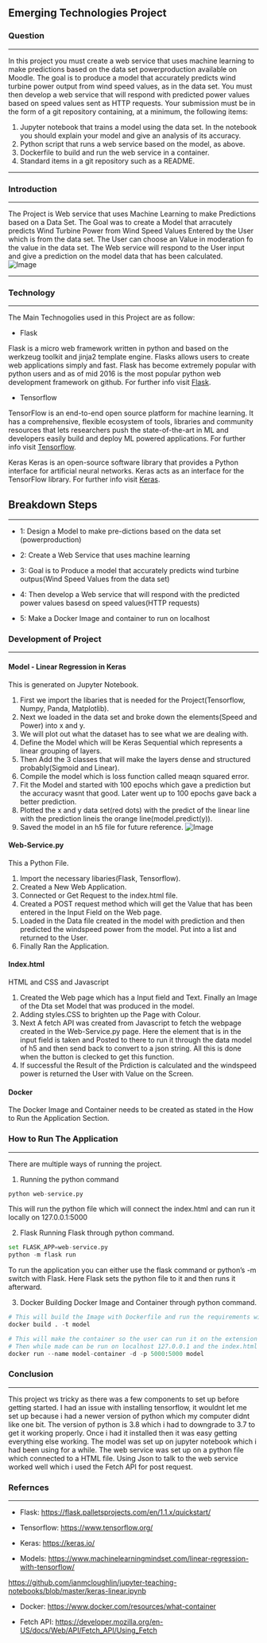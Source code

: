 ## Emerging Technologies Project



### Question
*************
In this project you must create a web service that uses machine learning to make predictions based on the data set powerproduction available on Moodle. The goal is to
produce a model that accurately predicts wind turbine power output from wind speed values, as in the data set. You must then develop a web service that will respond with predicted power values based on speed values sent as HTTP requests. Your submission must be in the form of a git repository containing, at a minimum, the following items:
1. Jupyter notebook that trains a model using the data set. In the notebook you
should explain your model and give an analysis of its accuracy.
2. Python script that runs a web service based on the model, as above.
3. Dockerfile to build and run the web service in a container.
4. Standard items in a git repository such as a README.
*************
### Introduction
*************
The Project is Web service that uses Machine Learning to make Predictions based on a Data Set. The Goal was to create a Model that arracutely predicts Wind Turbine Power from Wind Speed Values Entered by the User which is from the data set. The User can choose an Value in moderation fo the value in the data set. The Web service will respond to the User input and give a prediction on the model data that has been calculated.
<br>
![Image](Layout.PNG)
*******************
### Technology
*******************
The Main Technogolies used in this Project are as follow:

* Flask

Flask is a micro web framework written in python and based on the werkzeug toolkit and jinja2 template engine. Flasks allows users to create web applications simply and fast. Flask has become extremely popular with python users and as of mid 2016 is the most popular python web development framework on github. For further info visit [Flask](https://flask.palletsprojects.com/en/1.1.x/#).

* Tensorflow

TensorFlow is an end-to-end open source platform for machine learning. It has a comprehensive, flexible ecosystem of tools, libraries and community resources that lets researchers push the state-of-the-art in ML and developers easily build and deploy ML powered applications. For further info visit [Tensorflow](https://www.tensorflow.org/).

Keras
Keras is an open-source software library that provides a Python interface for artificial neural networks. Keras acts as an interface for the TensorFlow library. For further info visit [Keras](https://keras.io/).
## Breakdown Steps
*******************
* 1: Design a Model to make pre-dictions based on the data set (powerproduction)

* 2: Create a Web Service that uses machine learning 

* 3: Goal is to Produce a model that accurately predicts wind turbine outpus(Wind Speed Values from the data set)

* 4: Then develop a Web service that will respond with the predicted power values basesd on speed values(HTTP requests)

* 5: Make a Docker Image and container to run on localhost

### Development of Project
*******************
#### Model - Linear Regression in Keras
This is generated on Jupyter Notebook.
1. First we import the libaries that is needed for the Project(Tensorflow, Numpy, Panda, Matplotlib).
2. Next we loaded in the data set and broke down the elements(Speed and Power) into x and y.
3. We will plot out what the dataset has to see what we are dealing with.
4. Define the Model which will be Keras Sequential which represents a linear grouping of layers.
5. Then Add the 3 classes that will make the layers dense and structured probably(Sigmoid and Linear).
6. Compile the model which is loss function called meaqn squared error.
7. Fit the Model and started with 100 epochs which gave a prediction but the accuracy wasnt that good. Later went up to 100 epochs gave back a better prediction.
8. Plotted the x and y data set(red dots) with the predict of the linear line with the prediction lineis the orange line(model.predict(y)). 
9. Saved the model in an h5 file for future reference.
![Image](Linear.png)

#### Web-Service.py
This a Python File.
1. Import the necessary libaries(Flask, Tensorflow).
2. Created a New Web Application.
3. Connected or Get Request to the index.html file.
4. Created a POST request method which will get the Value that has been entered in the Input Field on the Web page.
5. Loaded in the Data file created in the model with prediction and then predicted the windspeed power from the model. Put into a list and returned to the User.
6. Finally Ran the Application.

#### Index.html
HTML and CSS and Javascript
1. Created the Web page which has a Input field and Text. Finally an Image of the Dta set Model that was produced in the model.
2. Adding styles.CSS to brighten up the Page with Colour.
3. Next A fetch API was created from Javascript to fetch the webpage created in the Web-Service.py page. Here the element that is in the input field is taken and Posted to there to run it through the data model of h5 and then send back to convert to a json string. All this is done when the button is clecked to get this function. 
4. If successful the Result of the Prdiction is calculated and the windspeed power is returned the User with Value on the Screen.

#### Docker
The Docker Image and Container needs to be created as stated in the How to Run the Application Section.

### How to Run The Application
*******************
There are multiple ways of running the project. 
1. Running the python command 
```python
python web-service.py
```
This will run the python file which will connect the index.html and can run it locally on 127.0.0.1:5000

2. Flask
Running Flask through python command.
```python
set FLASK_APP=web-service.py
python -m flask run
```
To run the application you can either use the flask command or python’s -m switch with Flask. Here Flask sets the python file to it and then runs it afterward.

3. Docker
Building Docker Image and Container through python command.
```python
# This will build the Image with Dockerfile and run the requirements within the Project guildlines.
docker build . -t model

# This will make the container so the user can run it on the extension of whatever port is added. 
# Then while made can be run on localhost 127.0.0.1 and the index.html page will be opened
docker run --name model-container -d -p 5000:5000 model
```

### Conclusion
*******************
This project ws tricky as there was a few components to set up before getting started. I had an issue with installing tensorflow, it wouldnt let me set up because i had a newer version of python which my computer didnt like one bit. The version of python is 3.8 which i had to downgrade to 3.7 to get it working properly. Once i had it installed then it was easy getting everything else working. The model was set up on jupyter notebook which i had been using for a while. The web service was set up on a python file which connected to a HTML file. Using Json to talk to the web service worked well which i used the Fetch API for post request. 
### Refernces
*******************
* Flask: https://flask.palletsprojects.com/en/1.1.x/quickstart/

* Tensorflow: https://www.tensorflow.org/

* Keras: https://keras.io/

* Models: https://www.machinelearningmindset.com/linear-regression-with-tensorflow/

https://github.com/ianmcloughlin/jupyter-teaching-notebooks/blob/master/keras-linear.ipynb

* Docker: https://www.docker.com/resources/what-container

* Fetch API: https://developer.mozilla.org/en-US/docs/Web/API/Fetch_API/Using_Fetch
